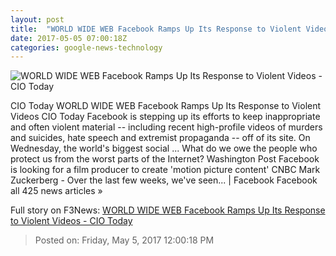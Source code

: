 ```yaml
---
layout: post
title:  "WORLD WIDE WEB Facebook Ramps Up Its Response to Violent Videos - CIO Today"
date: 2017-05-05 07:00:18Z
categories: google-news-technology
---
```


![WORLD WIDE WEB Facebook Ramps Up Its Response to Violent Videos - CIO Today](http://www.cio-today.com/images/super/larger-16-Big-Data-Analytics-laptop-team2.jpg)

CIO Today WORLD WIDE WEB Facebook Ramps Up Its Response to Violent Videos CIO Today Facebook is stepping up its efforts to keep inappropriate and often violent material -- including recent high-profile videos of murders and suicides, hate speech and extremist propaganda -- off of its site. On Wednesday, the world's biggest social ... What do we owe the people who protect us from the worst parts of the Internet? Washington Post Facebook is looking for a film producer to create 'motion picture content' CNBC Mark Zuckerberg - Over the last few weeks, we've seen... | Facebook Facebook all 425 news articles »


Full story on F3News: [WORLD WIDE WEB Facebook Ramps Up Its Response to Violent Videos - CIO Today](http://www.f3nws.com/n/QgaRuC)

> Posted on: Friday, May 5, 2017 12:00:18 PM

